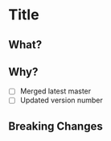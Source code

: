 # Title
## What?
## Why?
- [ ] Merged latest master
- [ ] Updated version number
## Breaking Changes
